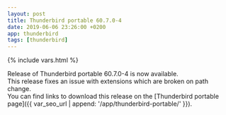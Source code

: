```yaml
---
layout: post
title: Thunderbird portable 60.7.0-4
date: 2019-06-06 23:26:00 +0200
app: thunderbird
tags: [thunderbird]
---
```

{% include vars.html %}

Release of Thunderbird portable 60.7.0-4 is now available.<br />
This release fixes an issue with extensions which are broken on path change.<br />
You can find links to download this release on the [Thunderbird portable page]({{ var_seo_url | append: '/app/thunderbird-portable/' }}).